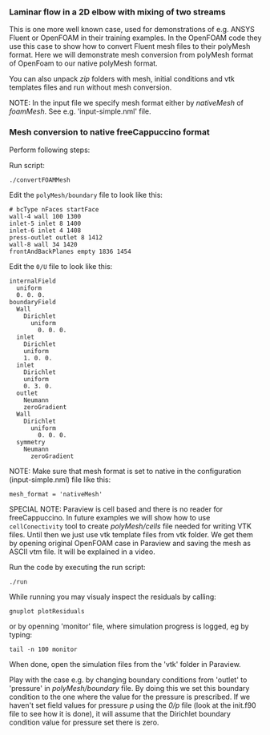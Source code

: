 ### Laminar flow in a 2D elbow with mixing of two streams

This is one more well known case, used for demonstrations of e.g. ANSYS Fluent or OpenFOAM in their training examples. In the OpenFOAM code they use this case to show how to convert Fluent mesh files to their polyMesh format. Here we will demonstrate mesh conversion from polyMesh format of OpenFoam to our native polyMesh format.

You can also unpack _zip_ folders with mesh, initial conditions and vtk templates files and run without mesh conversion.

NOTE: In the input file we specify mesh format either by _nativeMesh_ of _foamMesh_. See e.g. 'input-simple.nml' file.

### Mesh conversion to native freeCappuccino format

Perform following steps:

Run script:
```
./convertFOAMMesh
```

Edit the `polyMesh/boundary` file to look like this:
```
# bcType nFaces startFace
wall-4 wall 100 1300
inlet-5 inlet 8 1400
inlet-6 inlet 4 1408
press-outlet outlet 8 1412
wall-8 wall 34 1420
frontAndBackPlanes empty 1836 1454
```
Edit the `0/U` file to look like this:
```
internalField
  uniform
  0. 0. 0.
boundaryField
  Wall
    Dirichlet
      uniform
        0. 0. 0.
  inlet
    Dirichlet
    uniform
    1. 0. 0.
  inlet
    Dirichlet
    uniform
    0. 3. 0.
  outlet
    Neumann
    zeroGradient
  Wall
    Dirichlet
      uniform
        0. 0. 0.
  symmetry
    Neumann
      zeroGradient

```

NOTE: Make sure that mesh format is set to native in the configuration (input-simple.nml) file like this:
```
mesh_format = 'nativeMesh'
```
SPECIAL NOTE: Paraview is cell based and there is no reader for freeCappuccino. In future examples we will show how to use `cellConectivity` tool to create _polyMesh/cells_ file needed for writing VTK files. Until then we just use vtk template files from vtk folder. We get them by opening original OpenFOAM case in Paraview and saving the mesh as ASCII vtm file. It will be explained in a video.

Run the code by executing the run script:

`./run`

While running you may visualy inspect the residuals by calling:

`gnuplot plotResiduals`

or by openning 'monitor' file, where simulation progress is logged, eg by typing:

`tail -n 100 monitor`

When done, open the simulation files from the 'vtk' folder in Paraview.


Play with the case e.g. by changing boundary conditions from 'outlet' to 'pressure' in _polyMesh/boundary_ file. By doing this we set this boundary condition to the one where the value for the pressure is prescribed. If we haven't set field values for pressure _p_ using the _0/p_ file (look at the init.f90 file to see how it is done), it will assume that the Dirichlet boundary condition value for pressure set there is zero. 





